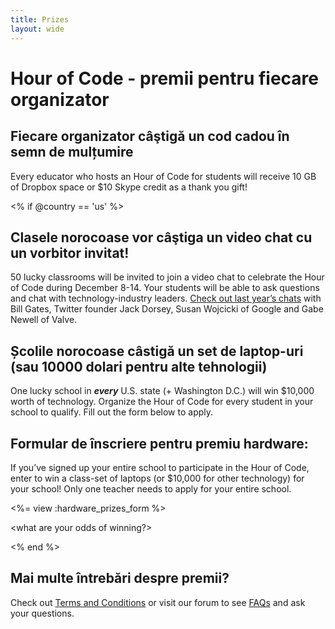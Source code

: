 ```yaml
---
title: Prizes
layout: wide
---
```


# Hour of Code - premii pentru fiecare organizator

## Fiecare organizator câştigă un cod cadou în semn de mulțumire

Every educator who hosts an Hour of Code for students will receive 10 GB of Dropbox space or $10 Skype credit as a thank you gift!

<% if @country == 'us' %>

## Clasele norocoase vor câştiga un video chat cu un vorbitor invitat!

50 lucky classrooms will be invited to join a video chat to celebrate the Hour of Code during December 8-14. Your students will be able to ask questions and chat with technology-industry leaders. [Check out last year’s chats](http://www.youtube.com/playlist?list=PLzdnOPI1iJNckJ81gRpJe5mR7imAHDl9a) with Bill Gates, Twitter founder Jack Dorsey, Susan Wojcicki of Google and Gabe Newell of Valve.

## Școlile norocoase câstigă un set de laptop-uri (sau 10000 dolari pentru alte tehnologii)

One lucky school in ***every*** U.S. state (+ Washington D.C.) will win $10,000 worth of technology. Organize the Hour of Code for every student in your school to qualify. Fill out the form below to apply.

## Formular de înscriere pentru premiu hardware:

If you’ve signed up your entire school to participate in the Hour of Code, enter to win a class-set of laptops (or $10,000 for other technology) for your school! Only one teacher needs to apply for your entire school.

<%= view :hardware_prizes_form %>

<what are your odds of winning?>

<see a list of all schools signed up for the hour code in your state. one public k-12 school every u.s. state will win class-set laptops.>

<% end %>

## Mai multe întrebări despre premii?

Check out [Terms and Conditions](/prizes-terms) or visit our forum to see [FAQs](http://support.code.org) and ask your questions.